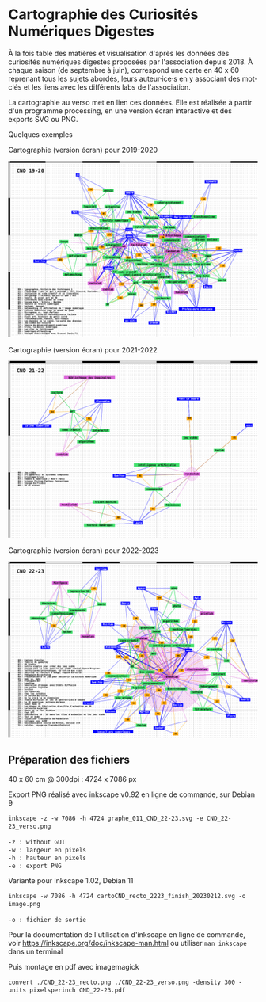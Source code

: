 # Cartographie des Curiosités Numériques Digestes

À la fois table des matières et visualisation d'après les données des curiosités numériques digestes proposées par l'association depuis 2018. À chaque saison (de septembre à juin), correspond une carte en 40 x 60 reprenant tous les sujets abordés, leurs auteur·ice·s en y associant des mot-clés et les liens avec les différents labs de l'association.

La cartographie au verso met en lien ces données. Elle est réalisée à partir d'un programme processing, en une version écran interactive et des exports SVG ou PNG. 

Quelques exemples

Cartographie (version écran) pour 2019-2020

![Cartographie version écran pour 2019-2020](./assets/graphe_011_CND_19-20_20240209_145741.png)

Cartographie (version écran) pour 2021-2022

![Cartographie version écran pour 2021-2022](./assets/graphe_011_CND_21-22_20240209_145601.png)

Cartographie (version écran) pour 2022-2023

![Cartographie version écran pour 2022-2023](./assets/graphe_011_CND_22-23_20240209_145441.png)

  
## Préparation des fichiers

40 x 60 cm @ 300dpi : 4724 x 7086 px

Export PNG réalisé avec inkscape v0.92 en ligne de commande, sur Debian 9

```
inkscape -z -w 7086 -h 4724 graphe_011_CND_22-23.svg -e CND_22-23_verso.png

-z : without GUI
-w : largeur en pixels
-h : hauteur en pixels
-e : export PNG
```

Variante pour inkscape 1.02, Debian 11 

```
inkscape -w 7086 -h 4724 cartoCND_recto_2223_finish_20230212.svg -o image.png

-o : fichier de sortie
```


Pour la documentation de l'utilisation d'inkscape en ligne de commande, voir https://inkscape.org/doc/inkscape-man.html ou utiliser `man inkscape` dans un terminal 

Puis montage en pdf avec imagemagick

```
convert ./CND_22-23_recto.png ./CND_22-23_verso.png -density 300 -units pixelsperinch CND_22-23.pdf
```